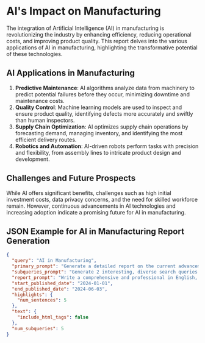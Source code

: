 # AI's Impact on Manufacturing

The integration of Artificial Intelligence (AI) in manufacturing is revolutionizing the industry by enhancing efficiency, reducing operational costs, and improving product quality. This report delves into the various applications of AI in manufacturing, highlighting the transformative potential of these technologies.

## AI Applications in Manufacturing

1. **Predictive Maintenance**: AI algorithms analyze data from machinery to predict potential failures before they occur, minimizing downtime and maintenance costs.
2. **Quality Control**: Machine learning models are used to inspect and ensure product quality, identifying defects more accurately and swiftly than human inspectors.
3. **Supply Chain Optimization**: AI optimizes supply chain operations by forecasting demand, managing inventory, and identifying the most efficient delivery routes.
4. **Robotics and Automation**: AI-driven robots perform tasks with precision and flexibility, from assembly lines to intricate product design and development.

## Challenges and Future Prospects

While AI offers significant benefits, challenges such as high initial investment costs, data privacy concerns, and the need for skilled workforce remain. However, continuous advancements in AI technologies and increasing adoption indicate a promising future for AI in manufacturing.

## JSON Example for AI in Manufacturing Report Generation

```json
{
  "query": "AI in Manufacturing",
  "primary_prompt": "Generate a detailed report on the current advancements and applications of AI in manufacturing. The report should include an analysis of predictive maintenance, quality control, supply chain optimization, and robotics and automation.",
  "subqueries_prompt": "Generate 2 interesting, diverse search queries that would be useful for generating a detailed report on AI in manufacturing. These subqueries should cover various aspects of the topic, including predictive maintenance, quality control, supply chain optimization, and robotics and automation.",
  "report_prompt": "Write a comprehensive and professional in English, five-paragraph, 200-word research report about AI in manufacturing based on the provided information. Include citations in the text using footnote notation ([citation #]), for example [2]. First provide the report, followed by a single `References` section that only lists the URLs (and their published date) used, in the format [#] <url>. For the published date, only include the month and year. Reset the citations index and ignore the order of citations in the provided information.",
  "start_published_date": "2024-01-01",
  "end_published_date": "2024-06-03",
  "highlights": {
    "num_sentences": 5
  },
  "text": {
    "include_html_tags": false
  },
  "num_subqueries": 5
}
```
